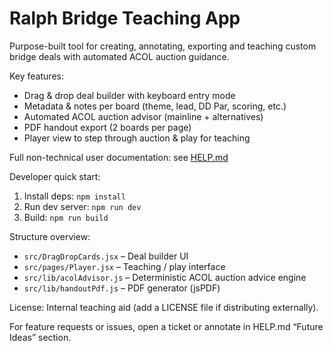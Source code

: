 <h1>Ralph Bridge Teaching App</h1>

Purpose-built tool for creating, annotating, exporting and teaching custom
bridge deals with automated ACOL auction guidance.

Key features:

- Drag & drop deal builder with keyboard entry mode
- Metadata & notes per board (theme, lead, DD Par, scoring, etc.)
- Automated ACOL auction advisor (mainline + alternatives)
- PDF handout export (2 boards per page)
- Player view to step through auction & play for teaching

Full non-technical user documentation: see <a href="./HELP.md">HELP.md</a>

Developer quick start:

1. Install deps: `npm install`
2. Run dev server: `npm run dev`
3. Build: `npm run build`

Structure overview:

- `src/DragDropCards.jsx` – Deal builder UI
- `src/pages/Player.jsx` – Teaching / play interface
- `src/lib/acolAdvisor.js` – Deterministic ACOL auction advice engine
- `src/lib/handoutPdf.js` – PDF generator (jsPDF)

License: Internal teaching aid (add a LICENSE file if distributing externally).

For feature requests or issues, open a ticket or annotate in HELP.md “Future
Ideas” section.

